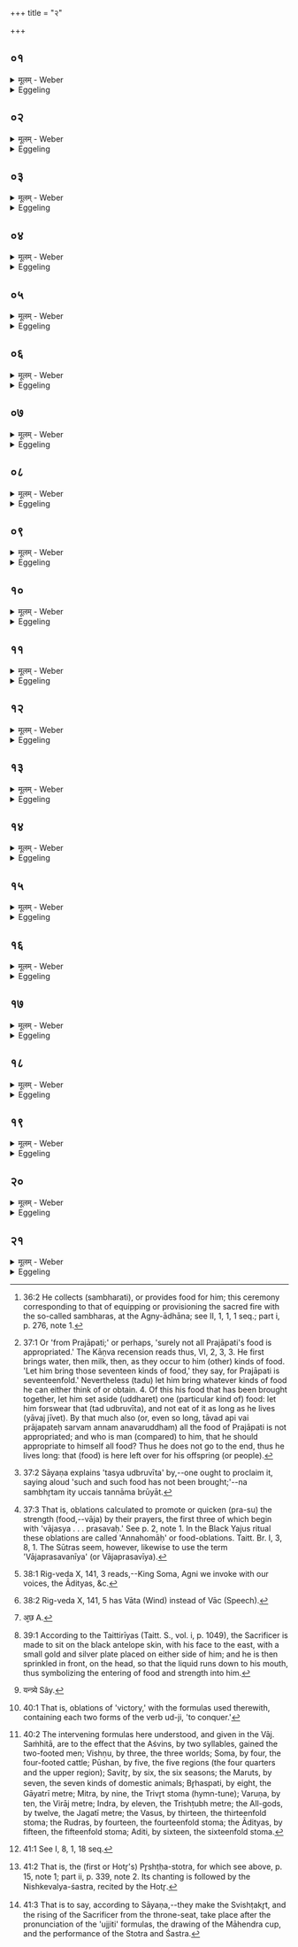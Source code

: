 +++
title = "२"

+++

##  ०१
<details><summary>मूलम् - Weber</summary>

बार्हस्पत्ये᳘न चरु᳘णा प्र᳘चरति॥  
तस्या᳘निष्ट एव᳘ स्विष्टकृद्भ᳘वत्य᳘थास्मा अ᳘न्नᳫं स᳘म्भरत्य᳘न्नं वा᳘ एष उ᳘ज्जयति यो᳘ वाजपे᳘येन य᳘जते ऽन्नपे᳘यᳫं ह वै ना᳘मैतद्य᳘द्वाजपे᳘यं तद्य᳘देॗवैतद᳘न्नमुद᳘जैषीत्त᳘देॗवास्मा एतत्स᳘म्भरति॥
</details>

<details><summary>Eggeling</summary>

1. He now proceeds with the Bārhaspatya pap. Its svishṭakr̥t remains yet unoffered, when he (the Adhvaryu) brings [^egg_86] him (the Sacrificer) some food; for he who offers the Vājapeya wins food, vājapeya being the same as anna-peya: thus whatever food he (the Sacrificer) has thereby gained, that he (the Adhvaryu) now brings to him.

[^egg_86]: 36:2 He collects (sambharati), or provides food for him; this ceremony corresponding to that of equipping or provisioning the sacred fire with the so-called sambharas, at the Agny-ādhāna; see II, 1, 1, 1 seq.; part i, p. 276, note 1.
</details>

##  ०२
<details><summary>मूलम् - Weber</summary>

औ᳘दुम्बरे पा᳘त्रे॥  
अ᳘न्नं वा ऊ᳘र्गुदुम्ब᳘र ऊॗर्जो ऽन्ना᳘द्यस्या᳘वरुद्ध्यै त᳘स्मादौ᳘दुम्बरे पा᳘त्रेॗ सो ऽप᳘ एव᳘ प्रथमाः स᳘म्भरत्य᳘थ पयो᳘ ऽथ यथोपस्मारम᳘न्नानि॥
</details>

<details><summary>Eggeling</summary>

2. In a vessel of udumbara wood--the Udumbara tree being sustenance, (that is) food--for the obtainment of sustenance, food: therefore it is in a vessel of udumbara wood. He first brings water, then milk, then (other) kinds of food, as they occur to him.
</details>

##  ०३
<details><summary>मूलम् - Weber</summary>

तद्धै᳘के॥  
सप्त᳘दशा᳘न्नानि स᳘म्भरन्ति सप्तदशः᳘ प्रजा᳘पतिरि᳘ति व᳘दन्तस्त᳘दु त᳘था न᳘ कुर्यात्प्रजा᳘पतेॗर्न्वेव स᳘र्वम᳘न्नम᳘नवरुद्धं क᳘ उ त᳘स्मै मनुॗष्यो यः स᳘र्वम᳘न्नमवरुन्धीत त᳘स्मादु स᳘र्वमेवा᳘न्नं यथोपस्मा᳘रᳫं सम्भ᳘रन्ने᳘कम᳘न्नं न स᳘म्भरेत्॥
</details>

<details><summary>Eggeling</summary>

3. Now some bring seventeen kinds of food,

saying, 'Seventeenfold is Prajāpati.' But let him not do so: surely all the food is not appropriated to Prajāpati [^egg_87], and, compared to him, what is man that he should appropriate to himself all food? Hence, while bringing every kind of food that occurs to him, let him not bring of some one (particular) kind of food.

[^egg_87]: 37:1 Or 'from Prajāpati;' or perhaps, 'surely not all Prajāpati's food is appropriated.' The Kāṇva recension reads thus, VI, 2, 3, 3. He first brings water, then milk, then, as they occur to him (other) kinds of food. 'Let him bring those seventeen kinds of food,' they say, for Prajāpati is seventeenfold.' Nevertheless (tadu) let him bring whatever kinds of food he can either think of or obtain. 4. Of this his food that has been brought together, let him set aside (uddharet) one (particular kind of) food: let him forswear that (tad udbruvīta), and not eat of it as long as he lives (yāvaj jīvet). By that much also (or, even so long, tāvad api vai prājapateḥ sarvam annam anavaruddham) all the food of Prajāpati is not appropriated; and who is man (compared) to him, that he should appropriate to himself all food? Thus he does not go to the end, thus he lives long: that (food) is here left over for his offspring (or people).
</details>

##  ०४
<details><summary>मूलम् - Weber</summary>

स यन्न᳘ सम्भ᳘रति॥  
तस्यो᳘द्ब्रुवीत त᳘स्यॗ नाश्नीयाद्यावज्जी᳘वं त᳘था ना᳘न्तमेति त᳘था ज्यो᳘ग्जीवति स᳘ एत᳘स्य स᳘र्वस्यान्ना᳘द्यस्य स᳘म्भृतस्य स्रुवे᳘णोपघा᳘तं वाजप्रसवी᳘यानि जुहोति तद्या᳘भ्य एॗवैत᳘द्देव᳘ताभ्यो जुहो᳘ति ता᳘ अस्मै प्र᳘सुवन्ति ता᳘भिः प्र᳘सूत उ᳘ज्जयति त᳘स्माद्वाजप्रसवी᳘यानि जुहोति॥
</details>

<details><summary>Eggeling</summary>

4. And whatever food he does trot bring to him, let him (the Sacrificer) forswear [^egg_88] that, and not eat of it as long as he lives: thus he does not go to the end, thus he lives long. Of all that food brought together he offers the (seven) Vāja-prasavanīya [^egg_89] oblations, cutting out (pieces) with the dipping-spoon. Thus to whatever deities he is now offering, they give an impulse to him, and impelled by them he

[^egg_88]: 37:2 Sāyaṇa explains 'tasya udbruvīta' by,--one ought to proclaim it, saying aloud 'such and such food has not been brought;'--na sambhr̥tam ity uccais tannāma brūyāt.

[^egg_89]: 37:3 That is, oblations calculated to promote or quicken (pra-su) the strength (food,--vāja) by their prayers, the first three of which begin with 'vājasya . . . prasavaḥ.' See p. 2, note 1. In the Black Yajus ritual these oblations are called 'Annahomāḥ' or food-oblations. Taitt. Br. I, 3, 8, 1. The Sūtras seem, however, likewise to use the term 'Vājaprasavanīya' (or Vājaprasavīya).

wins: therefore he offers the Vājaprasavanīya oblations.
</details>

##  ०५
<details><summary>मूलम् - Weber</summary>

स᳘ जुहोति॥  
वा᳘जस्येम᳘म् प्रसवः᳘ सुषुवे᳘ ऽग्रे सो᳘मं रा᳘जानमोषधीष्वप्सु᳘ ता᳘ अस्म᳘भ्यम् म᳘धुमतीर्भवन्तु वयं᳘ राष्ट्रे᳘ जागृयाम पुरो᳘हिताः स्वा᳘हा॥
</details>

<details><summary>Eggeling</summary>

5. He offers with (Vāj. S. IX, 23-29), 'The impulse of strength impelled of old that king Soma in the plants, in the waters: may they be rich in honey for us! may we be wakeful in the kingdom, placed in the front, hail!'
</details>

##  ०६
<details><summary>मूलम् - Weber</summary>

वा᳘जस्येमा᳘म्॥  
प्रसवः᳘ शिश्रिये दि᳘वमिमा᳘ च वि᳘श्वा भु᳘वनानि सम्रा᳘ट् अ᳘दित्सन्तं दापयति प्रजानन्त्स᳘ नो रयिᳫं स᳘र्ववीरं नि᳘यछतु स्वा᳘हा॥
</details>

<details><summary>Eggeling</summary>

6. 'The impulse of strength spread over this sky, and over all these worlds, as the all-ruler; knowing he causeth him to give gifts who wisheth not to give: may he bestow upon us wealth with the full muster of heroes, hail!'
</details>

##  ०७
<details><summary>मूलम् - Weber</summary>

वा᳘जस्य नु᳟॥  
प्रसव आ᳘बभूवेमा᳘ च वि᳘श्वा भु᳘वनानि सर्व᳘तः स᳘नेमि रा᳘जा प᳘रियाति विद्वा᳘न्प्रजाम् पु᳘ष्टिं वर्ध᳘यमानो अस्मे स्वा᳘हा॥
</details>

<details><summary>Eggeling</summary>

7. 'Yea, the impulse of strength prevailed over all these worlds, on every side; from days of yore the king goeth about knowing, increasing the people, and the well-being amongst us, hail!'
</details>

##  ०८
<details><summary>मूलम् - Weber</summary>

सो᳘मं रा᳘जानम् अ᳘वसे ऽग्नि᳘मन्वा᳘रभामहे॥  
आदित्यान्वि᳘ष्णुᳫं सू᳘र्यम् ब्रह्मा᳘णं च बृ᳘हस्प᳘तिᳫं स्वा᳘हा॥
</details>

<details><summary>Eggeling</summary>

8. 'To king Soma, to Agni we cling [^egg_90] for help, to the Ādityas, to Vishṇu, to Sūrya, to the Brahman Br̥haspati, hail!'

[^egg_90]: 38:1 Rig-veda X, 141, 3 reads,--King Soma, Agni we invoke with our voices, the Ādityas, &c.
</details>

##  ०९
<details><summary>मूलम् - Weber</summary>

अर्यम᳘णम् बृ᳘हस्प᳘तिम्॥  
इ᳘न्द्रं दा᳘नाय चोदाय वा᳘चं वि᳘ष्णुᳫं स᳘रस्वतीᳫं सविता᳘रं च वाजि᳘नᳫं स्वा᳘हा॥
</details>

<details><summary>Eggeling</summary>

9. 'Urge thou Aryaman, Br̥haspati, Indra to the giving of gifts, Vāc [^egg_91], Vishṇu, Sarasvatī, and the vigorous Savitr̥, hail!'

[^egg_91]: 38:2 Rig-veda X, 141, 5 has Vāta (Wind) instead of Vāc (Speech).
</details>

##  १०
<details><summary>मूलम् - Weber</summary>

अ᳘ग्ने अ᳘छा [^wbr_1] ॥  
वदेह᳘ नः प्र᳘ति नः सुम᳘ना भव प्र᳘ नो यछ सहस्रजित्त्वᳫं हि᳘ धनदा अ᳘सि स्वा᳘हा॥  

[^wbr_1]: अ᳘छ A.
</details>

<details><summary>Eggeling</summary>

10. 'O Agni, speak to us here, be thou gracious unto us! bestow blessings upon us, O winner of thousands, for thou art the giver of wealth, hail!'
</details>

##  ११
<details><summary>मूलम् - Weber</summary>

प्र᳘ नः॥  
यछत्वर्यमा प्र᳘ पूषा प्र बृ᳘हस्प᳘तिः प्र वा᳘ग्देवी᳘ ददातु नः स्वाहे᳘ति॥
</details>

<details><summary>Eggeling</summary>

11. 'May Aryaman bestow blessings upon us, and Pūshan, and Br̥haspati! may the divine Vāc give us gifts, hail!'
</details>

##  १२
<details><summary>मूलम् - Weber</summary>

अ᳘थैनम् प᳘रिशिष्टेनाभि᳘षिञ्चति॥  
अन्ना᳘द्येनैॗवैनमेत᳘दभि᳘षिञ्चत्यन्ना᳘द्यमेॗवास्मिन्नेत᳘द्दधाति त᳘स्मादेनम् प᳘रिशिष्टेनाभि᳘षिञ्चति॥
</details>

<details><summary>Eggeling</summary>

12. With the remaining (offering material) he sprinkles him (the Sacrificer); he thereby sprinkles

him with food, bestows food upon him: for this reason he sprinkles him with the remaining (material) [^egg_92].

[^egg_92]: 39:1 According to the Taittirīyas (Taitt. S., vol. i, p. 1049), the Sacrificer is made to sit on the black antelope skin, with his face to the east, with a small gold and silver plate placed on either side of him; and he is then sprinkled in front, on the head, so that the liquid runs down to his mouth, thus symbolizing the entering of food and strength into him.
</details>

##  १३
<details><summary>मूलम् - Weber</summary>

सो ऽभि᳘षिञ्चति॥  
देव᳘स्य त्वा सवितुः᳘ प्रसॗवे ऽश्वि᳘नोर्बाहु᳘भ्याम् पूष्णो ह᳘स्ताभ्यामि᳘ति देवहस्तै᳘रेॗवैनमेत᳘दभि᳘षिञ्चति स᳘रस्वत्यै वाचो᳘ यन्तु᳘र्यन्त्रि᳘ये [^wbr_2] दधामी᳘ति वाग्वै स᳘रस्वती त᳘देनं वाच᳘ एव᳘ यन्तु᳘र्यन्त्रि᳘ये दधाति॥  

[^wbr_2]: यन्त्र्ये Sây.
</details>

<details><summary>Eggeling</summary>

13. He sprinkles with (Vāj. S. IX, 30), 'At the impulse of the divine Savitr̥, (I sprinkle) thee, by the arms of the Aśvins, by the hands of Pūshan!' he thus sprinkles (consecrates) him by the hands of gods;--'I place thee in the leading of Sarasvatī Vāc, the leader;' for Sarasvatī is Vāc (speech): he thus places him in the leading of Vāc, the leader.
</details>

##  १४
<details><summary>मूलम् - Weber</summary>

त᳘दु है᳘क आहुः॥  
वि᳘श्वेषां त्वा देवा᳘नां यन्तु᳘र्यन्त्रि᳘ये दधामी᳘ति स᳘र्वं वै वि᳘श्वे देवा᳘स्तदेनᳫं स᳘र्वस्यैव᳘ यन्तु᳘र्यन्त्रि᳘ये दधाति त᳘दु त᳘था न ब्रूयात्स᳘रस्वत्यै त्वा वाचो᳘ यन्तु᳘र्यन्त्रि᳘ये दधामी᳘त्येव᳘ ब्रूयाद्वाग्वै स᳘रस्वती त᳘देनं वाच᳘ एव᳘ यन्तु᳘र्यन्त्रि᳘ये दधाति बृ᳘हस्प᳘तेष्ट्वा सा᳘म्राज्येनाभि᳘षिञ्चाम्यसावि᳘ति ना᳘म गृह्णाति तद्बृ᳘हस्प᳘तेरेॗवैनमेतत्सा᳘युज्यᳫं सलोक᳘तां गमयति॥
</details>

<details><summary>Eggeling</summary>

14. Here now some say, 'I place thee in the leading of the leader of all the gods;' for all the gods are the All: he thus places him in the leading of the leader of the All. But let him not say so; let him rather say, 'I place thee in the leading of Sarasvatī Vāc;' for Sarasvatī is Vāc: he thus places him in the leading of Vāc.--'I consecrate thee, N.N., with the supreme rulership of Br̥haspati!' therewith he mentions the (Sacrificer's) name: he thus makes him attain to the fellowship of Br̥haspati, and to co-existence in his world.
</details>

##  १५
<details><summary>मूलम् - Weber</summary>

अ᳘थाह॥  
सम्रा᳘डय᳘मसौ᳘ सम्रा᳘डय᳘मसावि᳘ति नि᳘वेदितमेॗवैनमेतत्स᳘न्तं देवे᳘भ्यो नि᳘वेदयत्यय᳘म् महा᳘वीॗर्यो यो ऽभ्य᳘षेची᳘त्ययं᳘ युष्माकै᳘को ऽभूत्तं᳘ गोपायते᳘त्येॗवैत᳘दाह त्रिष्कृ᳘त्व आह त्रिवृद्धि᳘ यज्ञः᳟॥
</details>

<details><summary>Eggeling</summary>

15. He then says,' All-ruler is he, N.N.! All-ruler is he, N.N.!' Him, thus indicated, he thereby indicates to the gods: 'Of mighty power is he who has been consecrated; he has become one of yours; protect him!' thus he thereby says. Thrice he says it, for threefold is the sacrifice.
</details>

##  १६
<details><summary>मूलम् - Weber</summary>

अथो᳘ज्जितीः॥  
जुहो᳘ति वा वाच᳘यति वा य᳘दि जुहो᳘ति य᳘दि वाच᳘यति समान᳘ एव ब᳘न्धुः॥
</details>

<details><summary>Eggeling</summary>

16. He then either offers, or makes him pronounce (the formulas of) the Ujjiti oblations [^egg_93]. Whether he offers or makes him pronounce (the formulas), the significance is the same.

[^egg_93]: 40:1 That is, oblations of 'victory,' with the formulas used therewith, containing each two forms of the verb ud-ji, 'to conquer.'
</details>

##  १७
<details><summary>मूलम् - Weber</summary>

स᳘ वाचयति॥  
अग्निरे᳘काक्षरेण प्राणमु᳘दजयत्तमु᳘ज्जेषम् प्रजा᳘पतिः सप्त᳘दशाक्षरेण सप्तदशᳫं स्तो᳘ममु᳘दजयत्तमु᳘ज्जेषमि᳘ति तद्य᳘देॗवैता᳘भिरेता᳘ देव᳘ता उद᳘जयंस्त᳘देॗवैष᳘ एता᳘भिरु᳘ज्जयति सप्त᳘दश भवन्ति सप्तदशो वै᳘ प्रजा᳘पतिस्त᳘त्प्रजा᳘पतिमु᳘ज्जयति॥
</details>

<details><summary>Eggeling</summary>

17. He makes him say (Vāj. S. IX, 31-34), 'With the (word of) one syllable Agni won the breath: may I win that!-- -- [^egg_94] With the (metre of) seventeen syllables Prajāpati won the seventeenfold stoma: may I win that!' whatever those deities won by means of those (formulas), that he now wins by them. There are seventeen (formulas), for Prajāpati is seventeenfold: he thus wins Prajāpati.

[^egg_94]: 40:2 The intervening formulas here understood, and given in the Vāj. Saṁhitā, are to the effect that the Aśvins, by two syllables, gained the two-footed men; Vishṇu, by three, the three worlds; Soma, by four, the four-footed cattle; Pūshan, by five, the five regions (the four quarters and the upper region); Savitr̥, by six, the six seasons; the Maruts, by seven, the seven kinds of domestic animals; Br̥haspati, by eight, the Gāyatrī metre; Mitra, by nine, the Trivr̥t stoma (hymn-tune); Varuṇa, by ten, the Virāj metre; Indra, by eleven, the Trishṭubh metre; the All-gods, by twelve, the Jagatī metre; the Vasus, by thirteen, the thirteenfold stoma; the Rudras, by fourteen, the fourteenfold stoma; the Ādityas, by fifteen, the fifteenfold stoma; Aditi, by sixteen, the sixteenfold stoma.
</details>

##  १८
<details><summary>मूलम् - Weber</summary>

अ᳘थाहाग्न᳘ये स्विष्टकृते᳘ ऽनुब्रूही᳘ति॥  
तद्यद᳘न्तरेणा᳘हुती एतत्क᳘र्म क्रिय᳘त एष वै᳘ प्रजा᳘पतिर्य᳘ एष᳘ यज्ञ᳘स्ताय᳘ते य᳘स्मादिमाः᳘ प्रजाः प्र᳘जाता एत᳘म्वेवा᳘प्येतर्ह्य᳘नु प्र᳘जायन्ते त᳘न्मध्यत᳘ एॗवैत᳘त्प्रजा᳘पतिमु᳘ज्जयति त᳘स्माद᳘न्तरेणा᳘हुती एतत्क᳘र्म क्रियत आश्रा᳘व्याहाग्नि᳘ᳫं᳘ स्विष्टकृ᳘तं यजे᳘ति व᳘षट्कृते जुहोति॥
</details>

<details><summary>Eggeling</summary>

18. Thereupon he says, 'Recite (the invitatory formula) to Agni Svishṭakr̥t!' Now, as to why this rite is performed between two oblations. Prajāpati, truly, is that sacrifice which is here performed, and from which these creatures have been produced,--and, indeed, they are even now produced after this one: he thus wins Prajāpati in the very middle: therefore that rite is performed between two oblations. Having made (the Āgnīdhra) utter the

 Śraushaṭ, he says, 'Pronounce the offering-prayer to Agni Svishṭakr̥t!' and offers as the Vashaṭ is uttered.
</details>

##  १९
<details><summary>मूलम् - Weber</summary>

अथे᳘डामा᳘दधाति॥  
उ᳘पहूतायामि᳘डायामप᳘ उपस्पृ᳘श्य माहेन्द्रं ग्र᳘हं गृह्णाति माहेन्द्रं ग्र᳘हं गृहीत्वा᳘ स्तोत्र᳘मुपा᳘करोति त᳘ᳫं᳘ स्तोत्रा᳘य प्र᳘मीवति स᳘ उपा᳘वरोहति सो᳘ ऽन्ते स्तोत्र᳘स्य भ᳘वत्य᳘न्ते शस्त्र᳘स्य॥
</details>

<details><summary>Eggeling</summary>

19. He then puts the Iḍā on (the iḍāpātrī). The Iḍā having been invoked [^egg_95], he, having touched water, draws the Māhendra cup. Having drawn the Māhendra cup, he sets the chant agoing [^egg_96]. He urges him (the Sacrificer) forward to the chant: he gets down (from the throne-seat); he is in attendance at the Stotra, in attendance at the Śastra.

[^egg_95]: 41:1 See I, 8, 1, 18 seq.

[^egg_96]: 41:2 That is, the (first or Hotr̥'s) Pr̥shṭḥa-stotra, for which see above, p. 15, note 1; part ii, p. 339, note 2. Its chanting is followed by the Nishkevalya-śastra, recited by the Hotr̥.
</details>

##  २०
<details><summary>मूलम् - Weber</summary>

तद्धै᳘के॥  
एतत्कृत्वा᳘थैत᳘त्कुर्वन्ति त᳘दु त᳘था न᳘ कुर्यादात्मा वै᳘ स्तोत्र᳘म् प्रजा᳘ शस्त्र᳘मेत᳘स्माद्ध स य᳘जमानम् प्र᳘णाशयति स᳘ जिह्म᳘ एति स᳘ ह्वलति त᳘स्मादेत᳘देव᳘ कृत्वा᳘थैत᳘त्कुर्यात्॥
</details>

<details><summary>Eggeling</summary>

20. Here now some, having performed that, perform that [^egg_97]; but let him not do it thus; for the Stotra is his (the Sacrificer's) own self, and the Śastra is his people (or offspring): thereby then he ruins the Sacrificer; he goes astray, he stumbles;--hence having performed that, let him perform that:--

[^egg_97]: 41:3 That is to say, according to Sāyaṇa,--they make the Svishṭakr̥t, and the rising of the Sacrificer from the throne-seat, take place after the pronunciation of the 'ujjiti' formulas, the drawing of the Māhendra cup, and the performance of the Stotra and Śastra.
</details>

##  २१
<details><summary>मूलम् - Weber</summary>

अथे᳘डामा᳘दधाति॥  
उ᳘पहूतायामि᳘डायामप᳘ उपस्पृ᳘श्य माहेन्द्रं ग्र᳘हं गृह्णाति माहेन्द्रं ग्र᳘हं गृहीत्वा᳘ स्तोत्र᳘मुपाकरोति त᳘ᳫं᳘ स्तोत्रा᳘य प्र᳘मीवति स᳘ उपा᳘वरोहति सो᳘ ऽन्ते स्तोत्र᳘स्य भ᳘वत्य᳘न्ते शस्त्र᳘स्य॥
</details>
<details><summary>Eggeling</summary>

21. He puts the Iḍā on (the dish). The Iḍā having been invoked, he, having touched water, draws the Māhendra cup. Having drawn the Māhendra cup, he sets the (Pr̥shṭḥa-) Stotra agoing. He urges him (the Sacrificer) forward to the chant: he gets down (from the throne-seat); he is in attendance at the chant (stotra), in attendance at the recitation (śastra).
</details>

